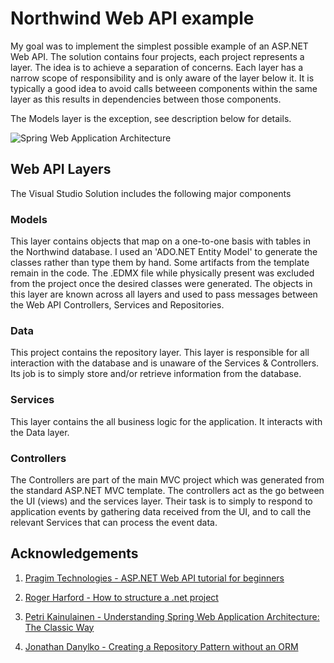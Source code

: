 # Northwind Web API example

My goal was to implement the simplest possible example of an ASP.NET Web API. The solution contains four projects, each project represents a layer. The idea is to achieve a separation of concerns. Each layer has a narrow scope of responsibility and is only aware of the layer below it. It is typically a good idea to avoid calls betweeen components within the same layer as this results in dependencies between those components. 

The Models layer is the exception, see description below for details. 

![Spring Web Application Architecture](https://www.petrikainulainen.net/wp-content/uploads/spring-web-app-architecture.png "Web Application Architecture (approximate representation)")

## Web API Layers
The Visual Studio Solution includes the following major components
### Models
This layer contains objects that map on a one-to-one basis with tables in the Northwind database. I used an 'ADO.NET Entity Model' to generate the classes rather than type them by hand. Some artifacts from the template remain in the code. The .EDMX file while physically present was excluded from the project once the desired classes were generated.
The objects in this layer are known across all layers and used to pass messages between the Web API Controllers, Services and Repositories.

### Data
This project contains the repository layer. This layer is responsible for all interaction with the database and is unaware of the Services & Controllers. Its job is to simply store and/or retrieve information from the database.

### Services
This layer contains the all business logic for the application. It interacts with the Data layer.

### Controllers
The Controllers are part of the main MVC project which was generated from the standard ASP.NET MVC template. The controllers act as the go between the UI (views) and the services layer. Their task is to simply to respond to application events by gathering data received from the UI, and to call the relevant Services that can process the event data.


## Acknowledgements
1. [Pragim Technologies - ASP.NET Web API tutorial for beginners](https://www.youtube.com/playlist?list=PL6n9fhu94yhW7yoUOGNOfHurUE6bpOO2b)

2. [Roger Harford - How to structure a .net project ](https://www.youtube.com/watch?v=KM5o9M4cuQA)

3. [Petri Kainulainen - Understanding Spring Web Application Architecture: The Classic Way](https://www.petrikainulainen.net/software-development/design/understanding-spring-web-application-architecture-the-classic-way/)

4. [Jonathan Danylko - Creating a Repository Pattern without an ORM](https://www.danylkoweb.com/Blog/creating-a-repository-pattern-without-an-orm-A9)
